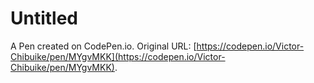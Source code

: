 # Untitled

A Pen created on CodePen.io. Original URL: [https://codepen.io/Victor-Chibuike/pen/MYgvMKK](https://codepen.io/Victor-Chibuike/pen/MYgvMKK).

